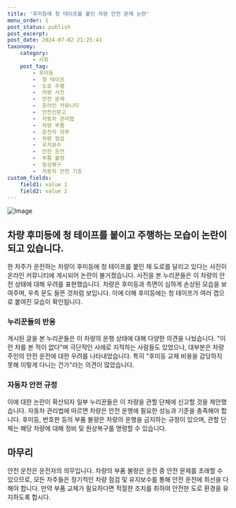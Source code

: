 ```yaml
---
title: '후미등에 청 테이프를 붙인 차량 안전 문제 논란'
menu_order: 1
post_status: publish
post_excerpt: 
post_date: 2024-07-02 21:25:41
taxonomy:
    category:
        - 사회
    post_tag:
        - 후미등
        -  청 테이프
        -  도로 주행
        -  차량 사진
        -  안전 문제
        -  온라인 커뮤니티
        -  안전신문고
        -  자동차 관리법
        -  차량 부품
        -  운전자 의무
        -  차량 점검
        -  유지보수
        -  안전 운전
        -  부품 불량
        -  원상복구
        -  자동차 안전 기준
custom_fields:
    field1: value 1
    field2: value 2
---
```


![Image](https://imgnews.pstatic.net/image/020/2024/07/02/0003573948_001_20240702104109502.jpg?type=w647)

## 차량 후미등에 청 테이프를 붙이고 주행하는 모습이 논란이 되고 있습니다.
한 차주가 운전하는 차량이 후미등에 청 테이프를 붙인 채 도로를 달리고 있다는 사진이 온라인 커뮤니티에 게시되어 논란이 불거졌습니다. 사진을 본 누리꾼들은 이 차량의 안전 상태에 대해 우려를 표현했습니다. 차량은 후미등과 측면이 심하게 손상된 모습을 보여주며, 우측 문도 들뜬 것처럼 보입니다. 이에 더해 후미등에는 청 테이프가 여러 겹으로 붙여진 모습이 확인됩니다.
### 누리꾼들의 반응
게시된 글을 본 누리꾼들은 이 차량의 운행 상태에 대해 다양한 의견을 나눴습니다. "이런 차를 본 적이 없다"며 극단적인 사례로 지적하는 사람들도 있었으나, 대부분은 차량 주인의 안전 운전에 대한 우려를 나타내었습니다. 특히 "후미등 교체 비용을 감당하지 못해 이렇게 다니는 건가"라는 의견이 많았습니다.
### 자동차 안전 규정
이에 대한 논란이 확산되자 일부 누리꾼들은 이 차량을 관할 단체에 신고할 것을 제안했습니다. 자동차 관리법에 따르면 차량은 안전 운행에 필요한 성능과 기준을 충족해야 합니다. 후미등, 번호판 등의 부품 불량은 차량의 운행을 금지하는 규정이 있으며, 관할 단체는 해당 차량에 대해 정비 및 원상복구를 명령할 수 있습니다.
## 마무리
안전 운전은 운전자의 의무입니다. 차량의 부품 불량은 운전 중 안전 문제를 초래할 수 있으므로, 모든 차주들은 정기적인 차량 점검 및 유지보수를 통해 안전 운전에 최선을 다해야 합니다. 만약 부품 교체가 필요하다면 적절한 조치를 취하여 안전한 도로 환경을 유지하도록 합시다.
